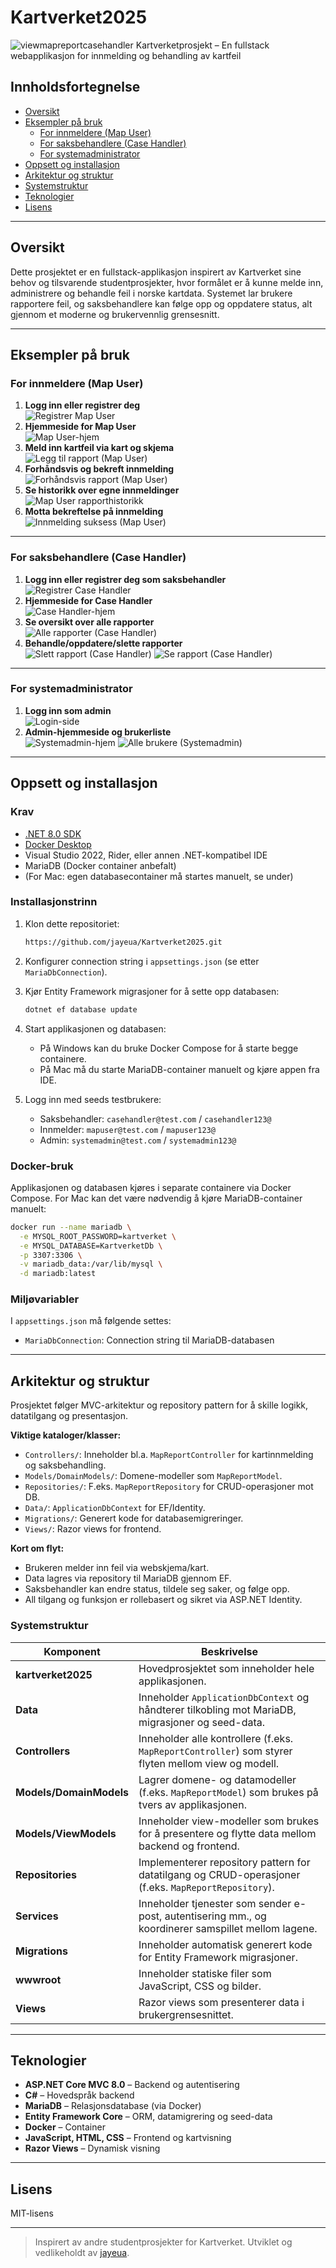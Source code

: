# Kartverket2025
![viewmapreportcasehandler](https://github.com/user-attachments/assets/b3af82ca-faab-48d7-8e3f-3c6296f66749)
Kartverketprosjekt – En fullstack webapplikasjon for innmelding og behandling av kartfeil
## Innholdsfortegnelse

- [Oversikt](#oversikt)
- [Eksempler på bruk](#eksempler-på-bruk)
  - [For innmeldere (Map User)](#for-innmeldere-map-user)
  - [For saksbehandlere (Case Handler)](#for-saksbehandlere-case-handler)
  - [For systemadministrator](#for-systemadministrator)
- [Oppsett og installasjon](#oppsett-og-installasjon)
- [Arkitektur og struktur](#arkitektur-og-struktur)
- [Systemstruktur](#systemstruktur)
- [Teknologier](#teknologier)
- [Lisens](#lisens)

---

## Oversikt

Dette prosjektet er en fullstack-applikasjon inspirert av Kartverket sine behov og tilsvarende studentprosjekter, hvor formålet er å kunne melde inn, administrere og behandle feil i norske kartdata. Systemet lar brukere rapportere feil, og saksbehandlere kan følge opp og oppdatere status, alt gjennom et moderne og brukervennlig grensesnitt.

---

## Eksempler på bruk

### For innmeldere (Map User)

1. **Logg inn eller registrer deg**  
   ![Registrer Map User](https://github.com/user-attachments/assets/5840aef8-2061-4bf4-ab4f-2dadcb15ef9a)
2. **Hjemmeside for Map User**  
   ![Map User-hjem](https://github.com/user-attachments/assets/4e17ab4c-9bcb-4c9b-a75b-b48255d34ad2)
3. **Meld inn kartfeil via kart og skjema**  
   ![Legg til rapport (Map User)](https://github.com/user-attachments/assets/35ab037e-73c9-4c90-b06a-d92385115f12)
4. **Forhåndsvis og bekreft innmelding**  
   ![Forhåndsvis rapport (Map User)](https://github.com/user-attachments/assets/099a1b92-95f1-43b2-beef-0fb460139f45)
5. **Se historikk over egne innmeldinger**  
   ![Map User rapporthistorikk](https://github.com/user-attachments/assets/d35ea96c-16ec-4829-aac1-5f692e6a8c4f)
6. **Motta bekreftelse på innmelding**  
   ![Innmelding suksess (Map User)](https://github.com/user-attachments/assets/72e2d434-46ef-476d-843b-78b0f92fa75b)

---

### For saksbehandlere (Case Handler)

1. **Logg inn eller registrer deg som saksbehandler**  
   ![Registrer Case Handler](https://github.com/user-attachments/assets/be3d3fcd-6009-4c31-b72c-72591b92dc90)
2. **Hjemmeside for Case Handler**  
   ![Case Handler-hjem](https://github.com/user-attachments/assets/4e62bd4d-d829-4a3a-9eab-3a4f696fa17d)
3. **Se oversikt over alle rapporter**  
   ![Alle rapporter (Case Handler)](https://github.com/user-attachments/assets/9f5e1081-f612-4deb-ace0-853e340443bb)
4. **Behandle/oppdatere/slette rapporter**  
   ![Slett rapport (Case Handler)](https://github.com/user-attachments/assets/6362e534-46bf-4ba9-84c6-c7050ec559bf)
   ![Se rapport (Case Handler)](https://github.com/user-attachments/assets/b3af82ca-faab-48d7-8e3f-3c6296f66749)

---

### For systemadministrator

1. **Logg inn som admin**  
   ![Login-side](https://github.com/user-attachments/assets/8e51b534-df7e-473d-89cf-bb7b3779693e)
2. **Admin-hjemmeside og brukerliste**  
   ![Systemadmin-hjem](https://github.com/user-attachments/assets/ddc861ee-eba1-46d6-a3b5-e28fa13f2310)
   ![Alle brukere (Systemadmin)](https://github.com/user-attachments/assets/ec0f5131-18b9-4354-bab6-545f49a45ab4)

---

## Oppsett og installasjon

### Krav

- [.NET 8.0 SDK](https://dotnet.microsoft.com/download)
- [Docker Desktop](https://www.docker.com/products/docker-desktop)
- Visual Studio 2022, Rider, eller annen .NET-kompatibel IDE
- MariaDB (Docker container anbefalt)
- (For Mac: egen databasecontainer må startes manuelt, se under)

### Installasjonstrinn

1. Klon dette repositoriet:
   ```sh
   https://github.com/jayeua/Kartverket2025.git
   ```

2. Konfigurer connection string i `appsettings.json` (se etter `MariaDbConnection`).

3. Kjør Entity Framework migrasjoner for å sette opp databasen:
   ```sh
   dotnet ef database update
   ```

4. Start applikasjonen og databasen:
   - På Windows kan du bruke Docker Compose for å starte begge containere.
   - På Mac må du starte MariaDB-container manuelt og kjøre appen fra IDE.

5. Logg inn med seeds testbrukere:
   - Saksbehandler: `casehandler@test.com` / `casehandler123@`
   - Innmelder: `mapuser@test.com` / `mapuser123@`
   - Admin: `systemadmin@test.com` / `systemadmin123@`

### Docker-bruk

Applikasjonen og databasen kjøres i separate containere via Docker Compose. For Mac kan det være nødvendig å kjøre MariaDB-container manuelt:

```sh
docker run --name mariadb \
  -e MYSQL_ROOT_PASSWORD=kartverket \
  -e MYSQL_DATABASE=KartverketDb \
  -p 3307:3306 \
  -v mariadb_data:/var/lib/mysql \
  -d mariadb:latest
```

### Miljøvariabler

I `appsettings.json` må følgende settes:
- `MariaDbConnection`: Connection string til MariaDB-databasen

---

## Arkitektur og struktur

Prosjektet følger MVC-arkitektur og repository pattern for å skille logikk, datatilgang og presentasjon. 

**Viktige kataloger/klasser:**
- `Controllers/`: Inneholder bl.a. `MapReportController` for kartinnmelding og saksbehandling.
- `Models/DomainModels/`: Domene-modeller som `MapReportModel`.
- `Repositories/`: F.eks. `MapReportRepository` for CRUD-operasjoner mot DB.
- `Data/`: `ApplicationDbContext` for EF/Identity.
- `Migrations/`: Generert kode for databasemigreringer.
- `Views/`: Razor views for frontend.

**Kort om flyt:**
- Brukeren melder inn feil via webskjema/kart.
- Data lagres via repository til MariaDB gjennom EF.
- Saksbehandler kan endre status, tildele seg saker, og følge opp.
- All tilgang og funksjon er rollebasert og sikret via ASP.NET Identity.

### Systemstruktur

| **Komponent**         | **Beskrivelse**                                                                                   |
|----------------------|---------------------------------------------------------------------------------------------------|
| **kartverket2025**   | Hovedprosjektet som inneholder hele applikasjonen.                                                |
| **Data**             | Inneholder `ApplicationDbContext` og håndterer tilkobling mot MariaDB, migrasjoner og seed-data.  |
| **Controllers**      | Inneholder alle kontrollere (f.eks. `MapReportController`) som styrer flyten mellom view og modell.|
| **Models/DomainModels** | Lagrer domene- og datamodeller (f.eks. `MapReportModel`) som brukes på tvers av applikasjonen.  |
| **Models/ViewModels** | Inneholder view-modeller som brukes for å presentere og flytte data mellom backend og frontend.   |
| **Repositories**     | Implementerer repository pattern for datatilgang og CRUD-operasjoner (f.eks. `MapReportRepository`).|
| **Services**         | Inneholder tjenester som sender e-post, autentisering mm., og koordinerer samspillet mellom lagene.|
| **Migrations**       | Inneholder automatisk generert kode for Entity Framework migrasjoner.                             |
| **wwwroot**          | Inneholder statiske filer som JavaScript, CSS og bilder.                                          |
| **Views**            | Razor views som presenterer data i brukergrensesnittet.                                           |

---

## Teknologier

- **ASP.NET Core MVC 8.0** – Backend og autentisering
- **C#** – Hovedspråk backend
- **MariaDB** – Relasjonsdatabase (via Docker)
- **Entity Framework Core** – ORM, datamigrering og seed-data
- **Docker** – Container
- **JavaScript, HTML, CSS** – Frontend og kartvisning
- **Razor Views** – Dynamisk visning

---

## Lisens

MIT-lisens

---

> Inspirert av andre studentprosjekter for Kartverket. Utviklet og vedlikeholdt av [jayeua](https://github.com/jayeua).
